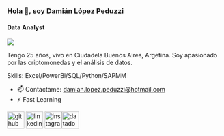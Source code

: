 ### Hola 👋, soy Damián López Peduzzi
#### Data Analyst
![](https://github.com/pridegold/Damian/assets/116690423/60c6ddef-5d02-4939-b9aa-587897f56ba5)


Tengo 25 años, vivo en Ciudadela Buenos Aires, Argetina. 
Soy apasionado por las criptomonedas y el análisis de datos.

Skills: Excel/PowerBi/SQL/Python/SAPMM

- 📫 Contactame: damian.lopez.peduzzi@hotmail.com 
- ⚡ Fast Learning 


[<img src='https://cdn.jsdelivr.net/npm/simple-icons@3.0.1/icons/github.svg' alt='github' height='40'>](https://github.com/pridegold)  [<img src='https://cdn.jsdelivr.net/npm/simple-icons@3.0.1/icons/linkedin.svg' alt='linkedin' height='40'>](https://www.linkedin.com/in/dami%C3%A1n-ariel-l%C3%B3pez-peduzzi-47b2b015b/)  [<img src='https://cdn.jsdelivr.net/npm/simple-icons@3.0.1/icons/instagram.svg' alt='instagram' height='40'>](https://www.instagram.com/damiaanlopezp/)[<img src='https://cdn.jsdelivr.net/npm/simple-icons@3.0.1/icons/datadog.svg' alt='datadog' height='40'>](https://www.novypro.com/profile_projects/damian-ariellopez-peduzzi)  

